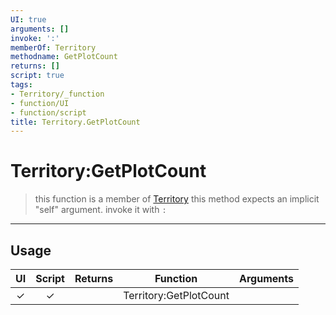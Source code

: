 ```yaml
---
UI: true
arguments: []
invoke: ':'
memberOf: Territory
methodname: GetPlotCount
returns: []
script: true
tags:
- Territory/_function
- function/UI
- function/script
title: Territory.GetPlotCount
---
```

# Territory:GetPlotCount
> this function is a member of [Territory](civ-6/lua/Territory.md)
> this method expects an implicit "self" argument. invoke it with `:`
-----
## Usage
|  UI | Script | Returns | Function | Arguments |
|:---:|:------:|-------:|:--------:|:---------|
|✓|✓||Territory:GetPlotCount||
